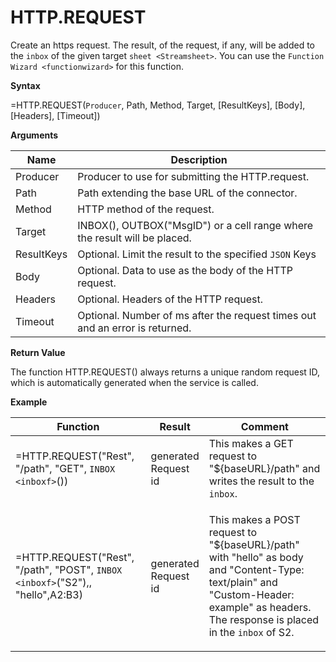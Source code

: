 # HTTP.REQUEST

Create an https request. The result, of the request, if any, will be
added to the `inbox` of the given target `sheet <Streamsheet>`. You can
use the `Function Wizard <functionwizard>` for this function.

**Syntax**

=HTTP.REQUEST(`Producer`, Path, Method, Target, \[ResultKeys\],
\[Body\], \[Headers\], \[Timeout\])

**Arguments**

| Name       | Description                                                                  |
|------------|------------------------------------------------------------------------------|
| Producer   | Producer to use for submitting the HTTP.request.                             |
| Path       | Path extending the base URL of the connector.                                |
| Method     | HTTP method of the request.                                                  |
| Target     | INBOX(), OUTBOX("MsgID") or a cell range where the result will be placed.    |
| ResultKeys | Optional. Limit the result to the specified `JSON` Keys                      |
| Body       | Optional. Data to use as the body of the HTTP request.                       |
| Headers    | Optional. Headers of the HTTP request.                                       |
| Timeout    | Optional. Number of ms after the request times out and an error is returned. |

**Return Value**

The function HTTP.REQUEST() always returns a unique random request ID,
which is automatically generated when the service is called.

**Example**

<table>
<colgroup>
<col style="width: 45%" />
<col style="width: 10%" />
<col style="width: 45%" />
</colgroup>
<thead>
<tr class="header">
<th>Function</th>
<th>Result</th>
<th>Comment</th>
</tr>
</thead>
<tbody>
<tr class="odd">
<td>=HTTP.REQUEST("Rest", "/path", "GET", <code class="interpreted-text" role="ref">INBOX &lt;inboxf&gt;</code>())</td>
<td>generated Request id</td>
<td>This makes a GET request to "${baseURL}/path" and writes the result to the <code class="interpreted-text" role="ref">inbox</code>.</td>
</tr>
<tr class="even">
<td><p>=HTTP.REQUEST("Rest", "/path", "POST", <code class="interpreted-text" role="ref">INBOX &lt;inboxf&gt;</code>("S2"),, "hello",<span class="blue">A2:B3</span>)</p>
<div class="line-block"></div></td>
<td><p>generated Request id</p></td>
<td><p>This makes a POST request to "${baseURL}/path" with "hello" as body and "Content-Type: text/plain" and "Custom-Header: example" as headers. The response is placed in the <code class="interpreted-text" role="ref">inbox</code> of S2.</p></td>
</tr>
</tbody>
</table>
